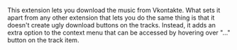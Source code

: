 This extension lets you download the music from Vkontakte. What sets it apart from any other extension that
lets you do the same thing is that it doesn't create ugly download buttons on the tracks. Instead, it adds
an extra option to the context menu that can be accessed by hovering over "..." button on the track item.

